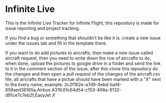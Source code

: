 # Infinite Live
This is the Infinite Live Tracker for Infinite Flight, this repository is made for issue reporting and project tracking.

If you find a bug or something that shouldn't be like it is, create a new issue under the issues tab and fill in the template there.

If you want to do add pictures to aircrafts, then make a new issue called aircraft request, then you need to write down the row of aircrafts to do, when done, upload the pictures to google drive in a folder and send the link to it in the comment section of the issue, after this clone this repository do the changes and then open a pull request of the changes of the aircraft.csv file, all aircrafts that have a pictue should have been marked with a "*X*" next to the livery name, example: 2c2f162e-a7d9-4ebd-baf4-859aed36165a,Airbus A319,61c64d54-c153-406a-9132-d91ce7c7eb2f,EasyJet *X*
